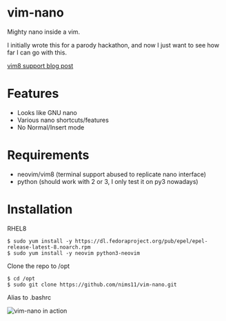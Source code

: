 # vim-nano

Mighty nano inside a vim.

I initially wrote this for a parody hackathon, and now
I just want to see how far I can go with this.

[vim8 support blog post](https://nims11.github.io/blog/vim-nano)

# Features

- Looks like GNU nano
- Various nano shortcuts/features
- No Normal/Insert mode

# Requirements

- neovim/vim8 (terminal support abused to replicate nano interface)
- python (should work with 2 or 3, I only test it on py3 nowadays)

# Installation

RHEL8
```
$ sudo yum install -y https://dl.fedoraproject.org/pub/epel/epel-release-latest-8.noarch.rpm
$ sudo yum install -y neovim python3-neovim
```

Clone the repo to /opt
```
$ cd /opt
$ sudo git clone https://github.com/nims11/vim-nano.git
```

Alias to .bashrc

![vim-nano in action](https://raw.githubusercontent.com/nims11/vim-nano/master/screenshot.png)
